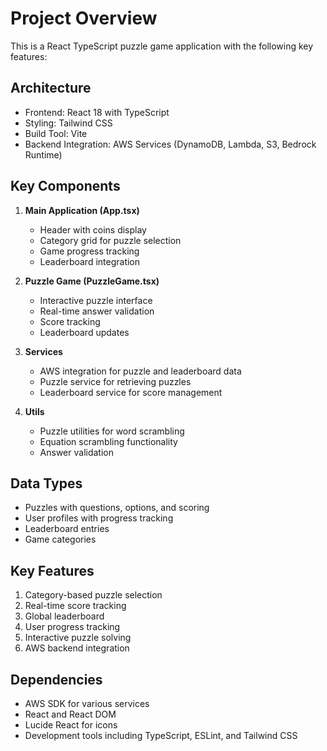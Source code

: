 # Project Overview

This is a React TypeScript puzzle game application with the following key features:

## Architecture
- Frontend: React 18 with TypeScript
- Styling: Tailwind CSS
- Build Tool: Vite
- Backend Integration: AWS Services (DynamoDB, Lambda, S3, Bedrock Runtime)

## Key Components
1. **Main Application (App.tsx)**
   - Header with coins display
   - Category grid for puzzle selection
   - Game progress tracking
   - Leaderboard integration

2. **Puzzle Game (PuzzleGame.tsx)**
   - Interactive puzzle interface
   - Real-time answer validation
   - Score tracking
   - Leaderboard updates

3. **Services**
   - AWS integration for puzzle and leaderboard data
   - Puzzle service for retrieving puzzles
   - Leaderboard service for score management

4. **Utils**
   - Puzzle utilities for word scrambling
   - Equation scrambling functionality
   - Answer validation

## Data Types
- Puzzles with questions, options, and scoring
- User profiles with progress tracking
- Leaderboard entries
- Game categories

## Key Features
1. Category-based puzzle selection
2. Real-time score tracking
3. Global leaderboard
4. User progress tracking
5. Interactive puzzle solving
6. AWS backend integration

## Dependencies
- AWS SDK for various services
- React and React DOM
- Lucide React for icons
- Development tools including TypeScript, ESLint, and Tailwind CSS